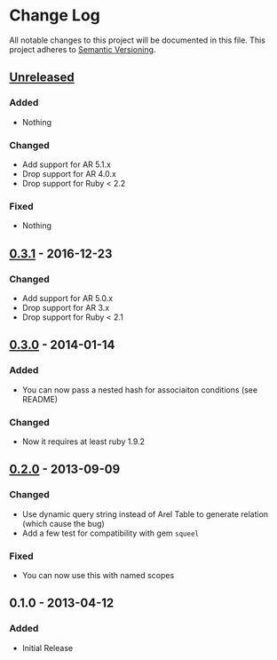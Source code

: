 # Change Log
All notable changes to this project will be documented in this file.
This project adheres to [Semantic Versioning](http://semver.org/).


## [Unreleased]

### Added

- Nothing

### Changed

- Add support for AR 5.1.x
- Drop support for AR 4.0.x
- Drop support for Ruby < 2.2

### Fixed

- Nothing


## [0.3.1] - 2016-12-23

### Changed

- Add support for AR 5.0.x
- Drop support for AR 3.x
- Drop support for Ruby < 2.1


## [0.3.0] - 2014-01-14

### Added

- You can now pass a nested hash for associaiton conditions (see README)

### Changed

- Now it requires at least ruby 1.9.2


## [0.2.0] - 2013-09-09

### Changed

- Use dynamic query string instead of Arel Table to generate relation (which cause the bug)
- Add a few test for compatibility with gem `squeel`

### Fixed

- You can now use this with named scopes


## 0.1.0 - 2013-04-12

### Added

- Initial Release
  
  
[Unreleased]: https://github.com/AssetSync/asset_sync/compare/v0.3.1...HEAD
[0.3.1]: https://github.com/AssetSync/asset_sync/compare/v0.3.0...v0.3.1
[0.3.0]: https://github.com/AssetSync/asset_sync/compare/v0.2.0...v0.3.0
[0.2.0]: https://github.com/AssetSync/asset_sync/compare/v0.1.0...v0.2.0
